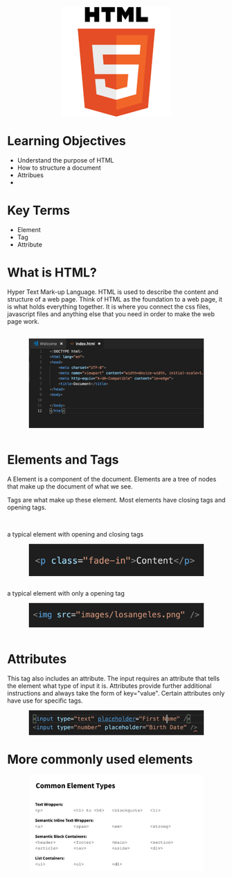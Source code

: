 <div style="display: flex; justify-content: center;">
  <img src="images/download.png"  width="50%"/>
</div>

<h1>Learning Objectives</h1>
<ul>
  <li>Understand the purpose of HTML</li>
  <li>How to structure a document</li>
  <li>Attribues</li>
  <li></li>
</ul>

<h1>Key Terms</h1>
<ul>
  <li>Element</li>
  <li>Tag</li>
  <li>Attribute</li>
</ul>

<h1>What is HTML?</h1>
<p>Hyper Text Mark-up Language. HTML is used to describe the content and structure of a web page. Think of HTML as the foundation to a web page, it is what holds everything together. It is where you connect the css files, javascript files and anything else that you need in order to make the web page work.</p>
<br >
<div style="display: flex; justify-content: center;">
  <img src="images/boilder.jpg"  width="80%"/>
</div>
<br >

<h1>Elements and Tags</h1>

<p>A Element is a component of the document. Elements are a tree of nodes that make up the document of what we see.</p>
<p>Tags are what make up these element. Most elements have closing tags and opening tags.</p>
<br >
<p>a typical element with opening and closing tags</p>
<div style="display: flex; justify-content: center;">
  <img src="images/fade-in.png"  width="80%"/>
</div>
<br >
<p>a typical element with only a opening tag</p>
<div style="display: flex; justify-content: center;">
  <img src="images/img.png"  width="80%"/>
</div>
<br >

<h1>Attributes</h1>
<p>This tag also includes an attribute. The input requires an attribute that tells the element what type of input it is. Attributes provide further additional instructions and always take the form of key="value". Certain attributes only have use for specific tags.</p>
<div style="display: flex; justify-content: center;">
  <img src="images/input.png"  width="80%"/>
</div>

<h1>More commonly used elements</h1>
<div style="display: flex; justify-content: center;">
  <img src="images/element.png"  width="80%"/>
</div>





